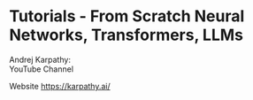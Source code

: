 # Tutorials - From Scratch Neural Networks, Transformers, LLMs  

Andrej Karpathy:  
YouTube Channel  

Website
https://karpathy.ai/  


